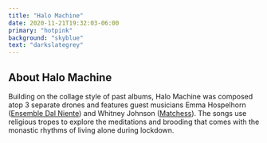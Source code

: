```yaml
---
title: "Halo Machine"
date: 2020-11-21T19:32:03-06:00
primary: "hotpink"
background: "skyblue"
text: "darkslategrey"
--- 
```


## About Halo Machine

Building on the collage style of past albums, Halo Machine was composed atop 3 separate drones and features guest musicians Emma Hospelhorn ([Ensemble Dal Niente](https://www.dalniente.com/)) and Whitney Johnson ([Matchess](https://matchess.bandcamp.com/)). The songs use religious tropes to explore the meditations and brooding that comes with the monastic rhythms of living alone during lockdown. 